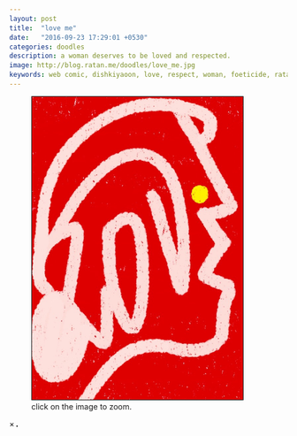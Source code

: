 ```yaml
---
layout: post
title:  "love me"
date:   "2016-09-23 17:29:01 +0530"
categories: doodles
description: a woman deserves to be loved and respected.
image: http://blog.ratan.me/doodles/love_me.jpg
keywords: web comic, dishkiyaoon, love, respect, woman, foeticide, ratan, ratandeep, ratandeep singh
---
```

<!--p align=center><img style="border: 0px solid #000;" src="/doodles/love_me.jpg" alt="" width="68%" height="68%" /></p-->

<figure>
    <img id="myimg" style="border: 1px solid #000;" src="/doodles/love_me.jpg" alt="" width="90%" height="90%">
  <figcaption>click on the image to zoom.</figcaption>
</figure>


<div id="mymodal" class="modal">
  <span class="close">×</span>
  <img class="modal-content" id="img01" style="border: 1px solid #000;">
  <div id="caption"></div>
</div>
